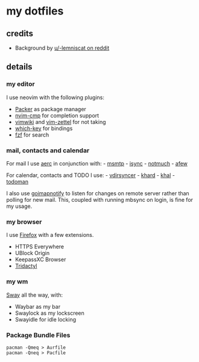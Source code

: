 # my dotfiles

## credits
- Background by [u/-lemniscat on reddit](https://www.reddit.com/r/swaywm/comments/oqujk9/as_requested_here_is_some_background_for_sway/)

## details

### my editor

I use neovim with the following plugins:
- [Packer](https://github.com/wbthomason/packer.nvim) as package manager
- [nvim-cmp](https://github.com/hrsh7th/nvim-cmp) for completion support
- [vimwiki](https://github.com/vimwiki/vimwiki) and 
  [vim-zettel](https://github.com/michal-h21/vim-zettel) for not taking
- [which-key](https://github.com/folke/which-key.nvim) for bindings
- [fzf](https://github.com/junegunn/fzf.vim) for search

### mail, contacts and calendar

For mail I use [aerc](https://git.sr.ht/~sircmpwn/aerc) in conjunction with:
    - [msmtp](https://marlam.de/msmtp/)
    - [isync](https://isync.sourceforge.io/)
    - [notmuch](https://notmuchmail.org/)
    - [afew](https://afew.readthedocs.io/en/latest/index.html)

For calendar, contacts and TODO I use:
    - [vdirsyncer](https://github.com/pimutils/vdirsyncer)
    - [khard](https://github.com/scheibler/khard/)
    - [khal](https://github.com/pimutils/khal)
    - [todoman](https://github.com/pimutils/todoman)

I also use [goimapnotify](https://gitlab.com/shackra/goimapnotify) to listen for
changes on remote server rather than polling for new mail. This, coupled with
running mbsync on login, is fine for my usage.

### my browser

I use [Firefox](https://mozilla.org/en-GB/firefox/new) with a few extensions. 

- HTTPS Everywhere
- UBlock Origin
- KeepassXC Browser
- [Tridactyl](https://tridactyl.xyz)

### my wm

[Sway](https://swaywm.org) all the way, with:
- Waybar as my bar
- Swaylock as my lockscreen
- Swayidle for idle locking

### Package Bundle Files

```shell
pacman -Qmeq > Aurfile
pacman -Qneq > Pacfile
```
